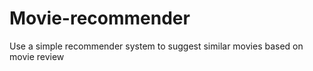 # Movie-recommender
Use a simple recommender system to suggest similar movies based on movie review
